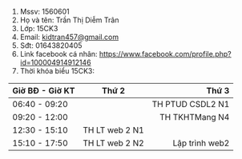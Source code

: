 1. Mssv: 1560601
2. Họ và tên: Trần Thị Diễm Trân
3. Lớp: 15CK3
4. Email: kidtran457@gmail.com
5. Sđt: 01643820405
6. Link facebook cá nhân: https://www.facebook.com/profile.php?id=100004914912146
7. Thời khóa biểu 15CK3:

| Giờ BĐ - Giờ KT |    Thứ 2       |    Thứ 3       | 
| --------------- |:--------------:|---------------:|
|  06:40 - 09:20  |                |TH PTUD CSDL2 N1| 
|  09:20 - 12:00  |                | TH TKHTMang N4 |
|  12:30 - 15:10  | TH LT web 2 N1 |                |
|  15:10 - 17:50  | TH LT web 2 N2 | Lập trình web2 |